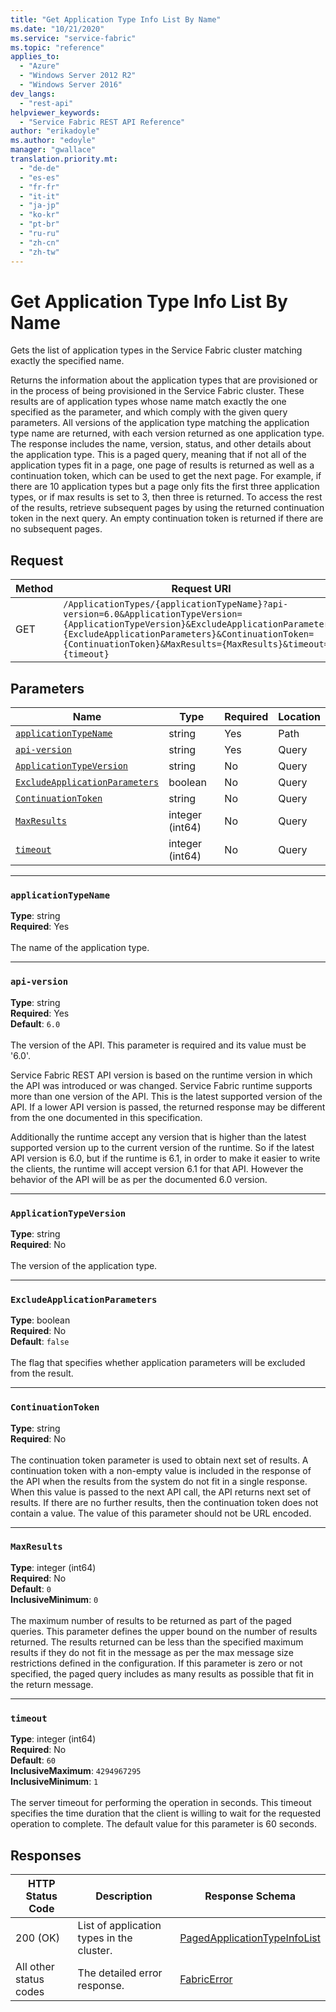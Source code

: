 ```yaml
---
title: "Get Application Type Info List By Name"
ms.date: "10/21/2020"
ms.service: "service-fabric"
ms.topic: "reference"
applies_to: 
  - "Azure"
  - "Windows Server 2012 R2"
  - "Windows Server 2016"
dev_langs: 
  - "rest-api"
helpviewer_keywords: 
  - "Service Fabric REST API Reference"
author: "erikadoyle"
ms.author: "edoyle"
manager: "gwallace"
translation.priority.mt: 
  - "de-de"
  - "es-es"
  - "fr-fr"
  - "it-it"
  - "ja-jp"
  - "ko-kr"
  - "pt-br"
  - "ru-ru"
  - "zh-cn"
  - "zh-tw"
---
```

# Get Application Type Info List By Name
Gets the list of application types in the Service Fabric cluster matching exactly the specified name.

Returns the information about the application types that are provisioned or in the process of being provisioned in the Service Fabric cluster. These results are of application types whose name match exactly the one specified as the parameter, and which comply with the given query parameters. All versions of the application type matching the application type name are returned, with each version returned as one application type. The response includes the name, version, status, and other details about the application type. This is a paged query, meaning that if not all of the application types fit in a page, one page of results is returned as well as a continuation token, which can be used to get the next page. For example, if there are 10 application types but a page only fits the first three application types, or if max results is set to 3, then three is returned. To access the rest of the results, retrieve subsequent pages by using the returned continuation token in the next query. An empty continuation token is returned if there are no subsequent pages.

## Request
| Method | Request URI |
| ------ | ----------- |
| GET | `/ApplicationTypes/{applicationTypeName}?api-version=6.0&ApplicationTypeVersion={ApplicationTypeVersion}&ExcludeApplicationParameters={ExcludeApplicationParameters}&ContinuationToken={ContinuationToken}&MaxResults={MaxResults}&timeout={timeout}` |


## Parameters
| Name | Type | Required | Location |
| --- | --- | --- | --- |
| [`applicationTypeName`](#applicationtypename) | string | Yes | Path |
| [`api-version`](#api-version) | string | Yes | Query |
| [`ApplicationTypeVersion`](#applicationtypeversion) | string | No | Query |
| [`ExcludeApplicationParameters`](#excludeapplicationparameters) | boolean | No | Query |
| [`ContinuationToken`](#continuationtoken) | string | No | Query |
| [`MaxResults`](#maxresults) | integer (int64) | No | Query |
| [`timeout`](#timeout) | integer (int64) | No | Query |

____
### `applicationTypeName`
__Type__: string <br/>
__Required__: Yes<br/>
<br/>
The name of the application type.

____
### `api-version`
__Type__: string <br/>
__Required__: Yes<br/>
__Default__: `6.0` <br/>
<br/>
The version of the API. This parameter is required and its value must be '6.0'.

Service Fabric REST API version is based on the runtime version in which the API was introduced or was changed. Service Fabric runtime supports more than one version of the API. This is the latest supported version of the API. If a lower API version is passed, the returned response may be different from the one documented in this specification.

Additionally the runtime accept any version that is higher than the latest supported version up to the current version of the runtime. So if the latest API version is 6.0, but if the runtime is 6.1, in order to make it easier to write the clients, the runtime will accept version 6.1 for that API. However the behavior of the API will be as per the documented 6.0 version.


____
### `ApplicationTypeVersion`
__Type__: string <br/>
__Required__: No<br/>
<br/>
The version of the application type.

____
### `ExcludeApplicationParameters`
__Type__: boolean <br/>
__Required__: No<br/>
__Default__: `false` <br/>
<br/>
The flag that specifies whether application parameters will be excluded from the result.

____
### `ContinuationToken`
__Type__: string <br/>
__Required__: No<br/>
<br/>
The continuation token parameter is used to obtain next set of results. A continuation token with a non-empty value is included in the response of the API when the results from the system do not fit in a single response. When this value is passed to the next API call, the API returns next set of results. If there are no further results, then the continuation token does not contain a value. The value of this parameter should not be URL encoded.

____
### `MaxResults`
__Type__: integer (int64) <br/>
__Required__: No<br/>
__Default__: `0` <br/>
__InclusiveMinimum__: `0` <br/>
<br/>
The maximum number of results to be returned as part of the paged queries. This parameter defines the upper bound on the number of results returned. The results returned can be less than the specified maximum results if they do not fit in the message as per the max message size restrictions defined in the configuration. If this parameter is zero or not specified, the paged query includes as many results as possible that fit in the return message.

____
### `timeout`
__Type__: integer (int64) <br/>
__Required__: No<br/>
__Default__: `60` <br/>
__InclusiveMaximum__: `4294967295` <br/>
__InclusiveMinimum__: `1` <br/>
<br/>
The server timeout for performing the operation in seconds. This timeout specifies the time duration that the client is willing to wait for the requested operation to complete. The default value for this parameter is 60 seconds.

## Responses

| HTTP Status Code | Description | Response Schema |
| --- | --- | --- |
| 200 (OK) | List of application types in the cluster.<br/> | [PagedApplicationTypeInfoList](sfclient-model-pagedapplicationtypeinfolist.md) |
| All other status codes | The detailed error response.<br/> | [FabricError](sfclient-model-fabricerror.md) |
